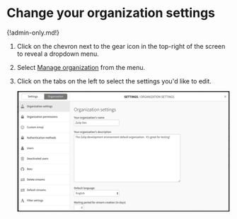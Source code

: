 # Change your organization settings

{!admin-only.md!}

1. Click on the chevron next to the gear icon in the top-right of the screen to
reveal a dropdown menu.

2. Select [Manage organization](/#organization/organization-settings) from the
menu.

3. Click on the tabs on the left to select the settings you'd like to edit.

    ![settings](/static/images/help/organization-settings-tab.png)
